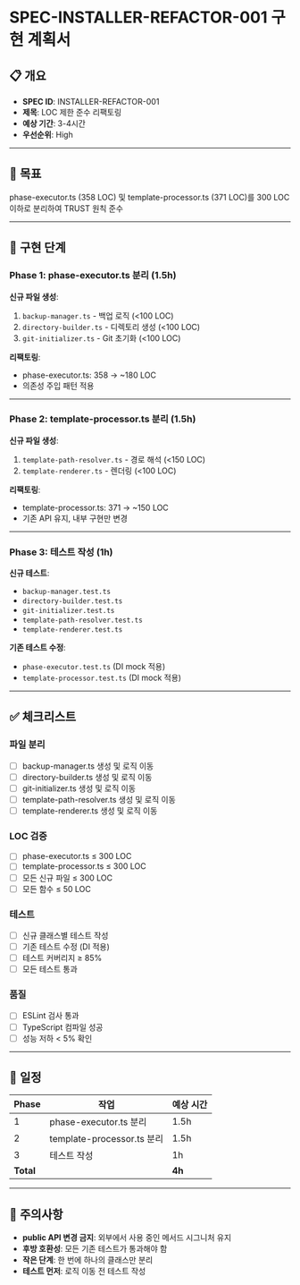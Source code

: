 # SPEC-INSTALLER-REFACTOR-001 구현 계획서

## 📋 개요

- **SPEC ID**: INSTALLER-REFACTOR-001
- **제목**: LOC 제한 준수 리팩토링
- **예상 기간**: 3-4시간
- **우선순위**: High

---

## 🎯 목표

phase-executor.ts (358 LOC) 및 template-processor.ts (371 LOC)를 300 LOC 이하로 분리하여 TRUST 원칙 준수

---

## 🔧 구현 단계

### Phase 1: phase-executor.ts 분리 (1.5h)

**신규 파일 생성**:
1. `backup-manager.ts` - 백업 로직 (<100 LOC)
2. `directory-builder.ts` - 디렉토리 생성 (<100 LOC)
3. `git-initializer.ts` - Git 초기화 (<100 LOC)

**리팩토링**:
- phase-executor.ts: 358 → ~180 LOC
- 의존성 주입 패턴 적용

---

### Phase 2: template-processor.ts 분리 (1.5h)

**신규 파일 생성**:
1. `template-path-resolver.ts` - 경로 해석 (<150 LOC)
2. `template-renderer.ts` - 렌더링 (<100 LOC)

**리팩토링**:
- template-processor.ts: 371 → ~150 LOC
- 기존 API 유지, 내부 구현만 변경

---

### Phase 3: 테스트 작성 (1h)

**신규 테스트**:
- `backup-manager.test.ts`
- `directory-builder.test.ts`
- `git-initializer.test.ts`
- `template-path-resolver.test.ts`
- `template-renderer.test.ts`

**기존 테스트 수정**:
- `phase-executor.test.ts` (DI mock 적용)
- `template-processor.test.ts` (DI mock 적용)

---

## ✅ 체크리스트

### 파일 분리
- [ ] backup-manager.ts 생성 및 로직 이동
- [ ] directory-builder.ts 생성 및 로직 이동
- [ ] git-initializer.ts 생성 및 로직 이동
- [ ] template-path-resolver.ts 생성 및 로직 이동
- [ ] template-renderer.ts 생성 및 로직 이동

### LOC 검증
- [ ] phase-executor.ts ≤ 300 LOC
- [ ] template-processor.ts ≤ 300 LOC
- [ ] 모든 신규 파일 ≤ 300 LOC
- [ ] 모든 함수 ≤ 50 LOC

### 테스트
- [ ] 신규 클래스별 테스트 작성
- [ ] 기존 테스트 수정 (DI 적용)
- [ ] 테스트 커버리지 ≥ 85%
- [ ] 모든 테스트 통과

### 품질
- [ ] ESLint 검사 통과
- [ ] TypeScript 컴파일 성공
- [ ] 성능 저하 < 5% 확인

---

## 📅 일정

| Phase | 작업 | 예상 시간 |
|-------|------|----------|
| 1 | phase-executor.ts 분리 | 1.5h |
| 2 | template-processor.ts 분리 | 1.5h |
| 3 | 테스트 작성 | 1h |
| **Total** | | **4h** |

---

## 🚨 주의사항

- **public API 변경 금지**: 외부에서 사용 중인 메서드 시그니처 유지
- **후방 호환성**: 모든 기존 테스트가 통과해야 함
- **작은 단계**: 한 번에 하나의 클래스만 분리
- **테스트 먼저**: 로직 이동 전 테스트 작성
